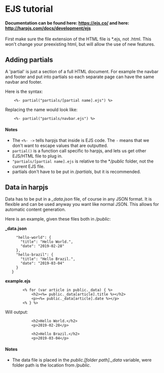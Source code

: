 # EJS tutorial

#### Documentation can be found here: https://ejs.co/ and here: http://harpjs.com/docs/development/ejs

First make sure the file extension of the HTML file is *.ejs, not .html. 
This won't change your preexisting html, but will allow the use of new features.  

## Adding partials

A 'partial' is just a section of a full HTML document. For example the navbar and footer and put into
partials so each separate page can  have the same navbar and footer.

Here is the syntax:
```
    <%- partial("partials/[partial name].ejs") %>
```

Replacing the name would look like:
```
    <%- partial("partials/navbar.ejs") %>
```

#### Notes

- The `<%- ->` tells harpjs that inside is EJS code. The `-` means that we don't want to escape
values that are outputted.
- `partial()` is a function call specific to harpjs, and lets us get other EJS/HTML file to plug in.
- `"partials/[partial name].ejs` is relative to the **/public* folder, not the current EJS file.
- partials don't have to be put in */partials*, but it is recommended.

## Data in harpjs

Data has to be put in a *_data.json* file, of course in any JSON format. It
is flexible and can be used anyway you want like normal JSON. This allows for
automatic content generation. 

Here is an example, given these files both in */public*:

**_data.json**
```{
     "hello-world": {
       "title": "Hello World.",
       "date": "2019-02-28"
     },
     "hello-brazil": {
       "title": "Hello Brazil.",
       "date": "2019-03-04"
     }
   }
``` 

**example.ejs**
```
        <% for (var article in public._data) { %> 
            <h2><%= public._data[article].title %></h2>
            <p><%= public._data[article].date %></p>
        <% } %>
```

Will output:
```
            <h2>Hello World.</h2>
            <p>2019-02-28</p>
        
            <h2>Hello Brazil.</h2>
            <p>2019-03-04</p>
```

#### Notes

- The data file is placed in the *public.[folder path]._data* variable, were folder path is the 
location from */public*.